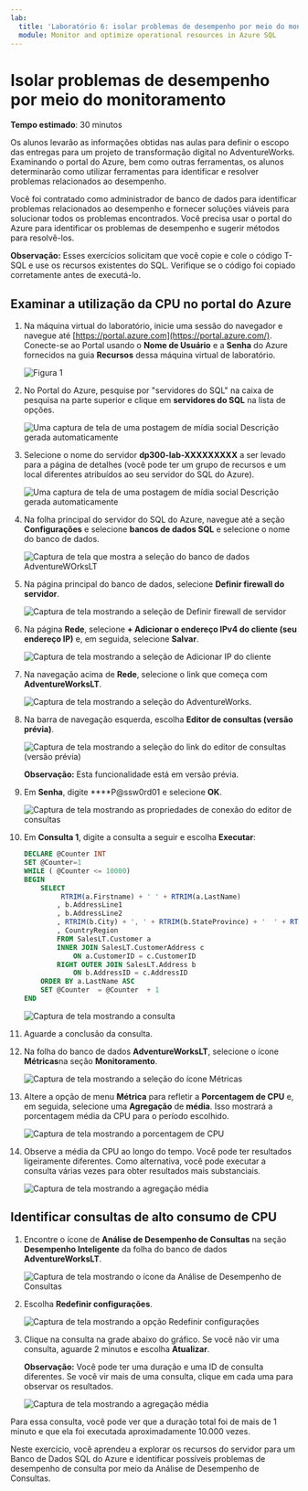 ```yaml
---
lab:
  title: 'Laboratório 6: isolar problemas de desempenho por meio do monitoramento'
  module: Monitor and optimize operational resources in Azure SQL
---
```


# Isolar problemas de desempenho por meio do monitoramento

**Tempo estimado**: 30 minutos

Os alunos levarão as informações obtidas nas aulas para definir o escopo das entregas para um projeto de transformação digital no AdventureWorks. Examinando o portal do Azure, bem como outras ferramentas, os alunos determinarão como utilizar ferramentas para identificar e resolver problemas relacionados ao desempenho.

Você foi contratado como administrador de banco de dados para identificar problemas relacionados ao desempenho e fornecer soluções viáveis para solucionar todos os problemas encontrados. Você precisa usar o portal do Azure para identificar os problemas de desempenho e sugerir métodos para resolvê-los.

**Observação:** Esses exercícios solicitam que você copie e cole o código T-SQL e use os recursos existentes do SQL. Verifique se o código foi copiado corretamente antes de executá-lo.

## Examinar a utilização da CPU no portal do Azure

1. Na máquina virtual do laboratório, inicie uma sessão do navegador e navegue até [https://portal.azure.com](https://portal.azure.com/). Conecte-se ao Portal usando o **Nome de Usuário** e a **Senha** do Azure fornecidos na guia **Recursos** dessa máquina virtual de laboratório.

    ![Figura 1](../images/dp-300-module-01-lab-01.png)

1. No Portal do Azure, pesquise por "servidores do SQL" na caixa de pesquisa na parte superior e clique em **servidores do SQL** na lista de opções.

    ![Uma captura de tela de uma postagem de mídia social Descrição gerada automaticamente](../images/dp-300-module-04-lab-1.png)

1. Selecione o nome do servidor **dp300-lab-XXXXXXXXX** a ser levado para a página de detalhes (você pode ter um grupo de recursos e um local diferentes atribuídos ao seu servidor do SQL do Azure).

    ![Uma captura de tela de uma postagem de mídia social Descrição gerada automaticamente](../images/dp-300-module-04-lab-2.png)

1. Na folha principal do servidor do SQL do Azure, navegue até a seção **Configurações** e selecione **bancos de dados SQL** e selecione o nome do banco de dados.

    ![Captura de tela que mostra a seleção do banco de dados AdventureWOrksLT](../images/dp-300-module-05-lab-04.png)

1. Na página principal do banco de dados, selecione **Definir firewall do servidor**.

    ![Captura de tela mostrando a seleção de Definir firewall de servidor](../images/dp-300-module-06-lab-01.png)

1. Na página **Rede**, selecione **+ Adicionar o endereço IPv4 do cliente (seu endereço IP)** e, em seguida, selecione **Salvar**.

    ![Captura de tela mostrando a seleção de Adicionar IP do cliente](../images/dp-300-module-06-lab-02.png)

1. Na navegação acima de **Rede**, selecione o link que começa com **AdventureWorksLT**.

    ![Captura de tela mostrando a seleção do AdventureWorks.](../images/dp-300-module-06-lab-03.png)

1. Na barra de navegação esquerda, escolha **Editor de consultas (versão prévia)**.

    ![Captura de tela mostrando a seleção do link do editor de consultas (versão prévia)](../images/dp-300-module-06-lab-04.png)

    **Observação:** Esta funcionalidade está em versão prévia.

1. Em **Senha**, digite ****P@ssw0rd01 e selecione **OK**.

    ![Captura de tela mostrando as propriedades de conexão do editor de consultas](../images/dp-300-module-06-lab-05.png)

1. Em **Consulta 1**, digite a consulta a seguir e escolha **Executar**:

    ```sql
    DECLARE @Counter INT 
    SET @Counter=1
    WHILE ( @Counter <= 10000)
    BEGIN
        SELECT 
             RTRIM(a.Firstname) + ' ' + RTRIM(a.LastName)
            , b.AddressLine1
            , b.AddressLine2
            , RTRIM(b.City) + ', ' + RTRIM(b.StateProvince) + '  ' + RTRIM(b.PostalCode)
            , CountryRegion
            FROM SalesLT.Customer a
            INNER JOIN SalesLT.CustomerAddress c 
                ON a.CustomerID = c.CustomerID
            RIGHT OUTER JOIN SalesLT.Address b
                ON b.AddressID = c.AddressID
        ORDER BY a.LastName ASC
        SET @Counter  = @Counter  + 1
    END
    ```

    ![Captura de tela mostrando a consulta](../images/dp-300-module-06-lab-06.png)

1. Aguarde a conclusão da consulta.

1. Na folha do banco de dados **AdventureWorksLT**, selecione o ícone **Métricas**na seção **Monitoramento**.

    ![Captura de tela mostrando a seleção do ícone Métricas](../images/dp-300-module-06-lab-07.png)

1. Altere a opção de menu **Métrica** para refletir a **Porcentagem de CPU** e, em seguida, selecione uma **Agregação** de **média**. Isso mostrará a porcentagem média da CPU para o período escolhido.

    ![Captura de tela mostrando a porcentagem de CPU](../images/dp-300-module-06-lab-08.png)

1. Observe a média da CPU ao longo do tempo. Você pode ter resultados ligeiramente diferentes. Como alternativa, você pode executar a consulta várias vezes para obter resultados mais substanciais.

    ![Captura de tela mostrando a agregação média](../images/dp-300-module-06-lab-09.png)

## Identificar consultas de alto consumo de CPU

1. Encontre o ícone de **Análise de Desempenho de Consultas** na seção **Desempenho Inteligente** da folha do banco de dados **AdventureWorksLT**.

    ![Captura de tela mostrando o ícone da Análise de Desempenho de Consultas](../images/dp-300-module-06-lab-10.png)

1. Escolha **Redefinir configurações**.

    ![Captura de tela mostrando a opção Redefinir configurações](../images/dp-300-module-06-lab-11.png)

1. Clique na consulta na grade abaixo do gráfico. Se você não vir uma consulta, aguarde 2 minutos e escolha **Atualizar**.

    **Observação:** Você pode ter uma duração e uma ID de consulta diferentes. Se você vir mais de uma consulta, clique em cada uma para observar os resultados.

    ![Captura de tela mostrando a agregação média](../images/dp-300-module-06-lab-12.png)

Para essa consulta, você pode ver que a duração total foi de mais de 1 minuto e que ela foi executada aproximadamente 10.000 vezes.

Neste exercício, você aprendeu a explorar os recursos do servidor para um Banco de Dados SQL do Azure e identificar possíveis problemas de desempenho de consulta por meio da Análise de Desempenho de Consultas.
